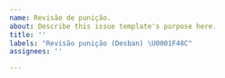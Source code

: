 ```yaml
---
name: Revisão de punição.
about: Describe this issue template's purpose here.
title: ''
labels: "Revisão punição (Desban) \U0001F48C"
assignees: ''

---
```



